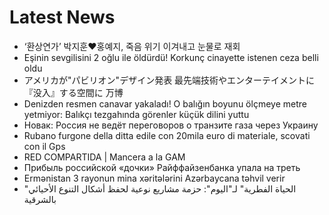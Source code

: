 # Latest News
-  ‘환상연가’ 박지훈♥홍예지, 죽음 위기 이겨내고 눈물로 재회
-  Eşinin sevgilisini 2 oğlu ile öldürdü! Korkunç cinayette istenen ceza belli oldu
-  アメリカが"パビリオン"デザイン発表 最先端技術やエンターテイメントに『没入』する空間に 万博
-  Denizden resmen canavar yakaladı! O balığın boyunu ölçmeye metre yetmiyor: Balıkçı tezgahında görenler küçük dilini yuttu
-  Новак: Россия не ведёт переговоров о транзите газа через Украину
-  Rubano furgone della ditta edile con 20mila euro di materiale, scovati con il Gps
-  RED COMPARTIDA | Mancera a la GAM
-  Прибыль российской «дочки» Райффайзенбанка упала на треть
-  Ermənistan 3 rayonun mina xəritələrini Azərbaycana təhvil verir
-  "الحياة الفطرية" لـ"اليوم": حزمة مشاريع نوعية لحفظ أشكال التنوع الأحيائي بالشرقية
